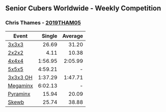 ## Senior Cubers Worldwide - Weekly Competition
### Chris Thames - [2019THAM05](https://www.worldcubeassociation.org/persons/2019THAM05)

| Event | Single | Average |
| -- | --: | --: |
| [3x3x3](chris_thames/333.md) | 26.69 | 31.20 |  |
| [2x2x2](chris_thames/222.md) | 4.11 | 10.38 |  |
| [4x4x4](chris_thames/444.md) | 1:56.95 | 2:05.99 |  |
| [5x5x5](chris_thames/555.md) | 4:59.21 | - |  |
| [3x3x3 OH](chris_thames/333oh.md) | 1:37.29 | 1:47.71 |  |
| [Megaminx](chris_thames/minx.md) | 6:02.13 | - |  |
| [Pyraminx](chris_thames/pyram.md) | 15.94 | 20.09 |  |
| [Skewb](chris_thames/skewb.md) | 25.74 | 38.88 |  |

<!-- Global site tag (gtag.js) - Google Analytics -->
<script async src="https://www.googletagmanager.com/gtag/js?id=UA-86348435-3"></script>
<script>window.dataLayer = window.dataLayer || []; function gtag() {dataLayer.push(arguments);} gtag('js', new Date()); gtag('config', 'UA-86348435-3');</script>
